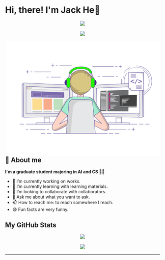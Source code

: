 # Hi, there! I'm Jack He👋
<p align="center">
  <img src="https://readme-typing-svg.demolab.com?font=Pacifico&size=60&pause=1000&color=ffa140&center=true&width=680&height=120&lines=Miracle24" width="680"/>
</p>
<p align="center">
  <img src="https://komarev.com/ghpvc/?username=miracle24&color=orange&style=for-the-badge"/>
</p>

<img align="right" alt="GIF" src="https://raw.githubusercontent.com/devSouvik/devSouvik/master/gif3.gif" width="500"/>

## 👨 About me

**I'm a graduate student majoring in AI and CS 👨‍🎓**
- 🔭 I’m currently working on works.
- 🌱 I’m currently learning with learning materials.
- 👯 I’m looking to collaborate with collaborators.
- 💬 Ask me about what you want to ask.
- 📫 How to reach me: to reach somewhere I reach.
- 😄 Fun facts are very funny.

## My GitHub Stats

<p align="center"> 
  <img src="https://github-readme-stats.vercel.app/api?username=miracle24&show_icons=true&theme=flag-india&hide_border=true&include_all_commits=true&count_private=true" width="600"/>
</p>
</p>
<p align="center"> 
  <img src="https://github-profile-trophy.vercel.app/?username=miracle24&theme=flat&column=-1&no-frame=true" width="600"/>
</p>
<!-- <p align="center"> 
  Visitor count</br>
  <img src="https://profile-counter.glitch.me/miracle24/count.svg"/>
</p> -->

---
